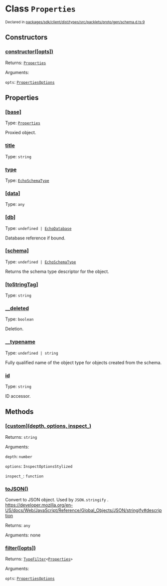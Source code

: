 # Class `Properties`
<sub>Declared in [packages/sdk/client/dist/types/src/packlets/proto/gen/schema.d.ts:9]()</sub>




## Constructors
### [constructor(\[opts\])]()


Returns: <code>[Properties](/api/@dxos/react-client/classes/Properties)</code>

Arguments: 

`opts`: <code>[PropertiesOptions](/api/@dxos/react-client/types/PropertiesOptions)</code>

## Properties
### [[base]]()
Type: <code>[Properties](/api/@dxos/react-client/classes/Properties)</code>

Proxied object.
### [title]()
Type: <code>string</code>
### [type]()
Type: <code>[EchoSchemaType](/api/@dxos/react-client/classes/EchoSchemaType)</code>
### [[data]]()
Type: <code>any</code>
### [[db]]()
Type: <code>undefined | [EchoDatabase](/api/@dxos/react-client/classes/EchoDatabase)</code>

Database reference if bound.
### [[schema]]()
Type: <code>undefined | [EchoSchemaType](/api/@dxos/react-client/classes/EchoSchemaType)</code>

Returns the schema type descriptor for the object.
### [[toStringTag]]()
Type: <code>string</code>
### [__deleted]()
Type: <code>boolean</code>

Deletion.
### [__typename]()
Type: <code>undefined | string</code>

Fully qualified name of the object type for objects created from the schema.
### [id]()
Type: <code>string</code>

ID accessor.

## Methods
### [\[custom\](depth, options, inspect_)]()


Returns: <code>string</code>

Arguments: 

`depth`: <code>number</code>

`options`: <code>InspectOptionsStylized</code>

`inspect_`: <code>function</code>
### [toJSON()]()


Convert to JSON object. Used by  `JSON.stringify` .
https://developer.mozilla.org/en-US/docs/Web/JavaScript/Reference/Global_Objects/JSON/stringify#description

Returns: <code>any</code>

Arguments: none
### [filter(\[opts\])]()


Returns: <code>[TypeFilter](/api/@dxos/react-client/types/TypeFilter)&lt;[Properties](/api/@dxos/react-client/classes/Properties)&gt;</code>

Arguments: 

`opts`: <code>[PropertiesOptions](/api/@dxos/react-client/types/PropertiesOptions)</code>